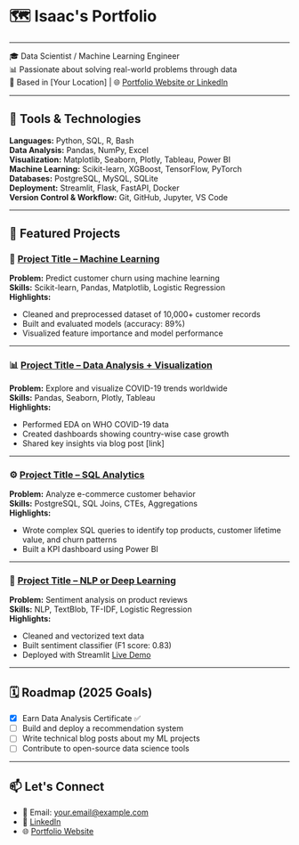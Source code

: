 # 🗺 Isaac's Portfolio
---
🎓 Data Scientist / Machine Learning Engineer  
📊 Passionate about solving real-world problems through data  
📍 Based in [Your Location] | 🌐 [Portfolio Website or LinkedIn](#)

---

## 🔧 Tools & Technologies

**Languages:** Python, SQL, R, Bash  
**Data Analysis:** Pandas, NumPy, Excel  
**Visualization:** Matplotlib, Seaborn, Plotly, Tableau, Power BI  
**Machine Learning:** Scikit-learn, XGBoost, TensorFlow, PyTorch  
**Databases:** PostgreSQL, MySQL, SQLite  
**Deployment:** Streamlit, Flask, FastAPI, Docker  
**Version Control & Workflow:** Git, GitHub, Jupyter, VS Code

---

## 📁 Featured Projects

### 🧠 [Project Title – Machine Learning](https://github.com/yourusername/project-repo)
**Problem:** Predict customer churn using machine learning  
**Skills:** Scikit-learn, Pandas, Matplotlib, Logistic Regression  
**Highlights:**
- Cleaned and preprocessed dataset of 10,000+ customer records
- Built and evaluated models (accuracy: 89%)
- Visualized feature importance and model performance

---

### 📊 [Project Title – Data Analysis + Visualization](https://github.com/yourusername/project-repo)
**Problem:** Explore and visualize COVID-19 trends worldwide  
**Skills:** Pandas, Seaborn, Plotly, Tableau  
**Highlights:**
- Performed EDA on WHO COVID-19 data
- Created dashboards showing country-wise case growth
- Shared key insights via blog post [link]

---

### ⚙️ [Project Title – SQL Analytics](https://github.com/yourusername/project-repo)
**Problem:** Analyze e-commerce customer behavior  
**Skills:** PostgreSQL, SQL Joins, CTEs, Aggregations  
**Highlights:**
- Wrote complex SQL queries to identify top products, customer lifetime value, and churn patterns
- Built a KPI dashboard using Power BI

---

### 🤖 [Project Title – NLP or Deep Learning](https://github.com/yourusername/project-repo)
**Problem:** Sentiment analysis on product reviews  
**Skills:** NLP, TextBlob, TF-IDF, Logistic Regression  
**Highlights:**
- Cleaned and vectorized text data
- Built sentiment classifier (F1 score: 0.83)
- Deployed with Streamlit [Live Demo](https://your-demo-link.com)

---

## 🗓 Roadmap (2025 Goals)
- [x] Earn Data Analysis Certificate ✅
- [ ] Build and deploy a recommendation system
- [ ] Write technical blog posts about my ML projects
- [ ] Contribute to open-source data science tools

---

## 📫 Let's Connect

- 📧 Email: [your.email@example.com](mailto:your.email@example.com)
- 💼 [LinkedIn](https://linkedin.com/in/yourprofile)
- 🌐 [Portfolio Website](https://your-website.com)
